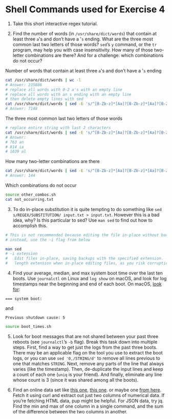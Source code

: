 # Shell Commands used for Exercise 4

1.  Take this short interactive regex tutorial.

2.  Find the number of words (in `/usr/share/dict/words`) that contain at least three `a`'s and don’t have a '`s` ending. What are the three most common last two letters of those words? `sed`’s `y` command, or the `tr` program, may help you with case insensitivity. How many of those two-letter combinations are there? And for a challenge: which combinations do not occur?

Number of words that contain at least three `a`'s and don’t have a '`s` ending

```bash
cat /usr/share/dict/words | wc -l
# Answer: 235886
# replace all words with 0-2 a's with an empty line
# replace all words with an s ending with an empty line
# then delete empty lines with sed
cat /usr/share/dict/words | sed -E 's/^[B-Zb-z]*[Aa]?[B-Zb-z]*[Aa]?[B-Zb-z]*$//' | sed -E 's/^.*s$//' | sed '/^$/d' | wc -l
# Answer: 7148
```

The three most common last two letters of those words

```bash
# replace entire string with last 2 characters
cat /usr/share/dict/words | sed -E 's/^[B-Zb-z]*[Aa]?[B-Zb-z]*[Aa]?[B-Zb-z]*$//' | sed -E 's/^.*s$//' | sed '/^$/d' | sed -E 's/^.*([a-z][a-z])$/\1/' | sort | uniq -c | sort -nk1,1 | tail -n3
# Answer:  
# 763 an
# 814 ia
# 1039 al
```

How many two-letter combinations are there

```bash
cat /usr/share/dict/words | sed -E 's/^[B-Zb-z]*[Aa]?[B-Zb-z]*[Aa]?[B-Zb-z]*$//' | sed -E 's/^.*s$//' | sed '/^$/d' | sed -E 's/^.*([a-z][a-z])$/\1/' | sort | uniq -c | wc -l
# Answer: 144
```

Which combinations do not occur

```bash
source other_combos.sh
cat not_occurring.txt
```

3.  To do in-place substitution it is quite tempting to do something like `sed s/REGEX/SUBSTITUTION/ input.txt > input.txt`. However this is a bad idea, why? Is this particular to sed? Use `man sed` to find out how to accomplish this.

```bash
# This is not recommended because editing the file in-place without backup risks corruption or partial content when disk space is low
# instead, use the -i flag from below
```

```bash
man sed
# -i extension
#   Edit files in-place, saving backups with the specified extension.  If a zero-length extension is given, no backup will be saved.  It is not recommended to give a zero-
#   length extension when in-place editing files, as you risk corruption or partial content in situations where disk space is exhausted, etc.
```

4.  Find your average, median, and max system boot time over the last ten boots. Use `journalctl` on Linux and `log show` on macOS, and look for log timestamps near the beginning and end of each boot. On macOS, [look for](https://eclecticlight.co/2018/03/21/macos-unified-log-3-finding-your-way/):

```
=== system boot:
```

and

```
Previous shutdown cause: 5
```

```bash
source boot_times.sh
```

5.  Look for boot messages that are not shared between your past three reboots (see `journalctl`’s `-b` flag). Break this task down into multiple steps. First, find a way to get just the logs from the past three boots. There may be an applicable flag on the tool you use to extract the boot logs, or you can use `sed '0,/STRING/d'` to remove all lines previous to one that matches `STRING`. Next, remove any parts of the line that always varies (like the timestamp). Then, de-duplicate the input lines and keep a count of each one (`uniq` is your friend). And finally, eliminate any line whose count is 3 (since it was shared among all the boots).

6.  Find an online data set like [this one](https://stats.wikimedia.org/EN/TablesWikipediaZZ.htm), [this one](https://ucr.fbi.gov/crime-in-the-u.s/2016/crime-in-the-u.s.-2016/topic-pages/tables/table-1). or maybe one [from here](https://www.springboard.com/blog/free-public-data-sets-data-science-project/). Fetch it using curl and extract out just two columns of numerical data. If you’re fetching HTML data, pup might be helpful. For JSON data, try jq. Find the min and max of one column in a single command, and the sum of the difference between the two columns in another.
